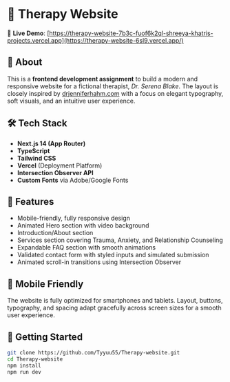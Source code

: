 # 🧠 Therapy Website 

🔗 **Live Demo**: [https://therapy-website-7b3c-fuof6k2ql-shreeya-khatris-projects.vercel.app](https://therapy-website-6sl9.vercel.app/)

## 📌 About

This is a **frontend development assignment** to build a modern and responsive website for a fictional therapist, *Dr. Serena Blake*. The layout is closely inspired by [drjenniferhahm.com](https://www.drjenniferhahm.com/) with a focus on elegant typography, soft visuals, and an intuitive user experience.

## 🛠️ Tech Stack

- **Next.js 14 (App Router)**
- **TypeScript**
- **Tailwind CSS**
- **Vercel** (Deployment Platform)
- **Intersection Observer API**
- **Custom Fonts** via Adobe/Google Fonts

## 🎯 Features

- Mobile-friendly, fully responsive design
- Animated Hero section with video background
- Introduction/About section
- Services section covering Trauma, Anxiety, and Relationship Counseling
- Expandable FAQ section with smooth animations
- Validated contact form with styled inputs and simulated submission
- Animated scroll-in transitions using Intersection Observer

## 📱 Mobile Friendly

The website is fully optimized for smartphones and tablets. Layout, buttons, typography, and spacing adapt gracefully across screen sizes for a smooth user experience.


## 🚀 Getting Started

```bash
git clone https://github.com/Tyyuu55/Therapy-website.git
cd Therapy-website
npm install
npm run dev

